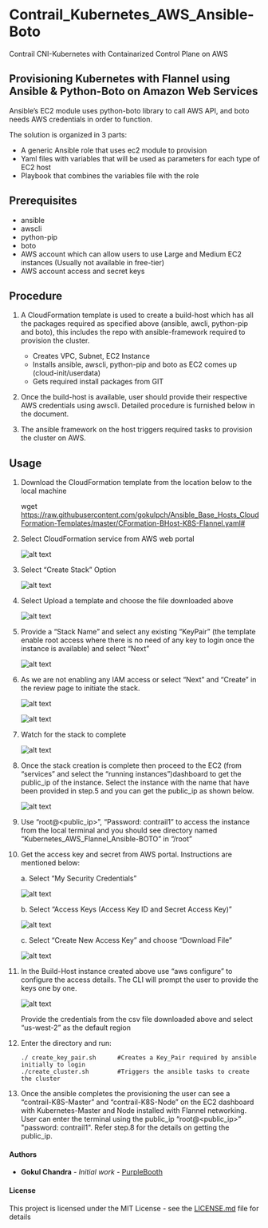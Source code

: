 # Contrail_Kubernetes_AWS_Ansible-Boto
Contrail CNI-Kubernetes with Containarized Control Plane on AWS

## Provisioning Kubernetes with Flannel using Ansible & Python-Boto on Amazon Web Services

Ansible’s EC2 module uses python-boto library to call AWS API, and boto needs AWS credentials in order to function.

The solution is organized in 3 parts:

*	A generic Ansible role that uses ec2 module to provision
*	Yaml files with variables that will be used as parameters for each type of EC2 host
* Playbook that combines the variables file with the role

## Prerequisites

*	ansible 
*	awscli
*	python-pip
*	boto
*	AWS account which can allow users to use Large and Medium EC2 instances (Usually not available in free-tier)
*	AWS account access and secret keys

## Procedure

1.	A CloudFormation template is used to create a build-host which has all the packages required as specified above (ansible, awcli, python-pip and boto), this includes the repo with ansible-framework required to provision the cluster.

    * Creates VPC, Subnet, EC2 Instance
    * Installs ansible, awscli, python-pip and boto as EC2 comes up (cloud-init/userdata)
    * Gets required install packages from GIT

2.	Once the build-host is available, user should provide their respective AWS credentials using awscli. Detailed procedure is furnished below in the document.
3.  The ansible framework on the host triggers required tasks to provision the cluster on AWS.

## Usage

1. Download the CloudFormation template from the location below to the local machine

   wget https://raw.githubusercontent.com/gokulpch/Ansible_Base_Hosts_CloudFormation-Templates/master/CFormation-BHost-K8S-Flannel.yaml#

2. Select CloudFormation service from AWS web portal 

    ![alt text](https://github.com/gokulpch/Contrail_Kubernetes_AWS_Ansible-Boto/blob/master/img/aws1.png)

3. Select “Create Stack” Option
 
    ![alt text](https://github.com/gokulpch/Contrail_Kubernetes_AWS_Ansible-Boto/blob/master/img/aws2.png)
    
4. Select Upload a template and choose the file downloaded above
 
    ![alt text](https://github.com/gokulpch/Contrail_Kubernetes_AWS_Ansible-Boto/blob/master/img/aws3.png)
    
5. Provide a “Stack Name” and select any existing “KeyPair” (the template enable root access where there is no need of any key    to login once the instance is available) and select “Next”

    ![alt text](https://github.com/gokulpch/Contrail_Kubernetes_AWS_Ansible-Boto/blob/master/img/aws4.png)
    
6. As we are not enabling any IAM access or select “Next” and “Create” in the review page to initiate the stack.

    ![alt text](https://github.com/gokulpch/Contrail_Kubernetes_AWS_Ansible-Boto/blob/master/img/aws5.png)
    
    ![alt text](https://github.com/gokulpch/Contrail_Kubernetes_AWS_Ansible-Boto/blob/master/img/aws6.png)

7. Watch for the stack to complete

    ![alt text](https://github.com/gokulpch/Contrail_Kubernetes_AWS_Ansible-Boto/blob/master/img/aws7.png)
     
8. Once the stack creation is complete then proceed to the EC2 (from “services” and select the “running instances”)dashboard      to get the public_ip of the instance. Select the instance with the name that have been provided in step.5 and you can get      the public_ip as shown below.

    ![alt text](https://github.com/gokulpch/Contrail_Kubernetes_AWS_Ansible-Boto/blob/master/img/aws8.png)
    
9. Use “root@<public_ip>”, “Password: contrail1” to access the instance from the local terminal and you should see directory      named “Kubernetes_AWS_Flannel_Ansible-BOTO” in “/root”

10. Get the access key and secret from AWS portal. Instructions are mentioned below:

    a. Select “My Security Credentials”
    
       ![alt text](https://github.com/gokulpch/Contrail_Kubernetes_AWS_Ansible-Boto/blob/master/img/aws9.png)
       
    b. Select “Access Keys (Access Key ID and Secret Access Key)”
    
       ![alt text](https://github.com/gokulpch/Contrail_Kubernetes_AWS_Ansible-Boto/blob/master/img/aws10.png)
       
    c. Select “Create New Access Key” and choose “Download File”
    
       ![alt text](https://github.com/gokulpch/Contrail_Kubernetes_AWS_Ansible-Boto/blob/master/img/aws11.png)

11. In the Build-Host instance created above use  “aws configure” to configure the access details. The CLI will prompt the         user to provide the keys one by one.

    ![alt text](https://github.com/gokulpch/Contrail_Kubernetes_AWS_Ansible-Boto/blob/master/img/aws12.png)
       
    Provide the credentials from the csv file downloaded above and select “us-west-2” as the default region

12. Enter the directory and run:

    ```
    ./ create_key_pair.sh      #Creates a Key_Pair required by ansible initially to login
    ./create_cluster.sh        #Triggers the ansible tasks to create the cluster
    
    ```
13. Once the ansible completes the provisioning the user can see a “contrail-K8S-Master” and “contrail-K8S-Node” on the EC2       dashboard with Kubernetes-Master and Node installed with Flannel networking. User can enter the terminal using the             public_ip “root@<public_ip>” "password: contrail1". Refer step.8 for the details on getting the public_ip.

#### Authors

* **Gokul Chandra** - *Initial work* - [PurpleBooth](https://github.com/gokulpch)

#### License

This project is licensed under the MIT License - see the [LICENSE.md](LICENSE.md) file for details
